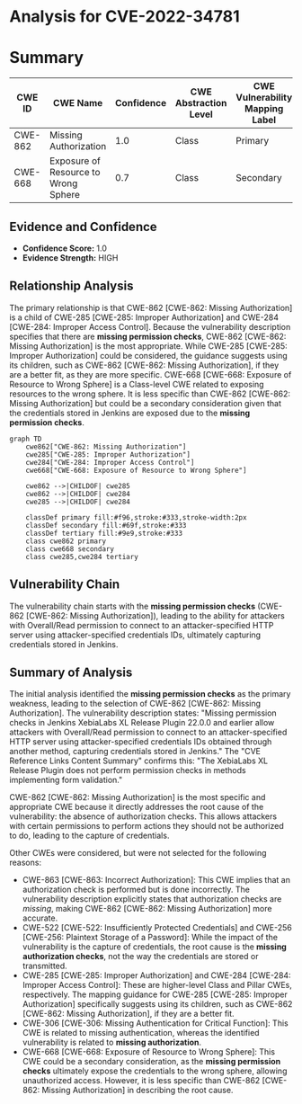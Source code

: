 # Analysis for CVE-2022-34781

# Summary
| CWE ID | CWE Name | Confidence | CWE Abstraction Level | CWE Vulnerability Mapping Label | CWE-Vulnerability Mapping Notes |
|---|---|---|---|---|---|
| CWE-862 | Missing Authorization | 1.0 | Class | Primary | Allowed-with-Review |
| CWE-668 | Exposure of Resource to Wrong Sphere | 0.7 | Class | Secondary | Discouraged |

## Evidence and Confidence

*   **Confidence Score:** 1.0
*   **Evidence Strength:** HIGH

## Relationship Analysis
The primary relationship is that CWE-862 [CWE-862: Missing Authorization] is a child of CWE-285 [CWE-285: Improper Authorization] and CWE-284 [CWE-284: Improper Access Control]. Because the vulnerability description specifies that there are **missing permission checks**, CWE-862 [CWE-862: Missing Authorization] is the most appropriate. While CWE-285 [CWE-285: Improper Authorization] could be considered, the guidance suggests using its children, such as CWE-862 [CWE-862: Missing Authorization], if they are a better fit, as they are more specific. CWE-668 [CWE-668: Exposure of Resource to Wrong Sphere] is a Class-level CWE related to exposing resources to the wrong sphere. It is less specific than CWE-862 [CWE-862: Missing Authorization] but could be a secondary consideration given that the credentials stored in Jenkins are exposed due to the **missing permission checks**.

```mermaid
graph TD
    cwe862["CWE-862: Missing Authorization"]
    cwe285["CWE-285: Improper Authorization"]
    cwe284["CWE-284: Improper Access Control"]
    cwe668["CWE-668: Exposure of Resource to Wrong Sphere"]

    cwe862 -->|CHILDOF| cwe285
    cwe862 -->|CHILDOF| cwe284
    cwe285 -->|CHILDOF| cwe284

    classDef primary fill:#f96,stroke:#333,stroke-width:2px
    classDef secondary fill:#69f,stroke:#333
    classDef tertiary fill:#9e9,stroke:#333
    class cwe862 primary
    class cwe668 secondary
    class cwe285,cwe284 tertiary
```

## Vulnerability Chain
The vulnerability chain starts with the **missing permission checks** (CWE-862 [CWE-862: Missing Authorization]), leading to the ability for attackers with Overall/Read permission to connect to an attacker-specified HTTP server using attacker-specified credentials IDs, ultimately capturing credentials stored in Jenkins.

## Summary of Analysis
The initial analysis identified the **missing permission checks** as the primary weakness, leading to the selection of CWE-862 [CWE-862: Missing Authorization]. The vulnerability description states: "Missing permission checks in Jenkins XebiaLabs XL Release Plugin 22.0.0 and earlier allow attackers with Overall/Read permission to connect to an attacker-specified HTTP server using attacker-specified credentials IDs obtained through another method, capturing credentials stored in Jenkins." The "CVE Reference Links Content Summary" confirms this: "The XebiaLabs XL Release Plugin does not perform permission checks in methods implementing form validation."

CWE-862 [CWE-862: Missing Authorization] is the most specific and appropriate CWE because it directly addresses the root cause of the vulnerability: the absence of authorization checks. This allows attackers with certain permissions to perform actions they should not be authorized to do, leading to the capture of credentials.

Other CWEs were considered, but were not selected for the following reasons:

*   CWE-863 [CWE-863: Incorrect Authorization]: This CWE implies that an authorization check is performed but is done incorrectly. The vulnerability description explicitly states that authorization checks are *missing*, making CWE-862 [CWE-862: Missing Authorization] more accurate.
*   CWE-522 [CWE-522: Insufficiently Protected Credentials] and CWE-256 [CWE-256: Plaintext Storage of a Password]: While the impact of the vulnerability is the capture of credentials, the root cause is the **missing authorization checks**, not the way the credentials are stored or transmitted.
*   CWE-285 [CWE-285: Improper Authorization] and CWE-284 [CWE-284: Improper Access Control]: These are higher-level Class and Pillar CWEs, respectively. The mapping guidance for CWE-285 [CWE-285: Improper Authorization] specifically suggests using its children, such as CWE-862 [CWE-862: Missing Authorization], if they are a better fit.
*   CWE-306 [CWE-306: Missing Authentication for Critical Function]: This CWE is related to missing authentication, whereas the identified vulnerability is related to **missing authorization**.
*   CWE-668 [CWE-668: Exposure of Resource to Wrong Sphere]: This CWE could be a secondary consideration, as the **missing permission checks** ultimately expose the credentials to the wrong sphere, allowing unauthorized access. However, it is less specific than CWE-862 [CWE-862: Missing Authorization] in describing the root cause.
